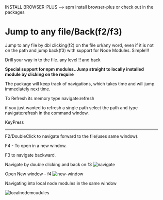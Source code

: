 INSTALL  BROWSER-PLUS --> apm install browser-plus or check out in the packages

# Jump to any file/Back(f2/f3)

Jump to any file by dbl clicking(f2) on the file url/any word, even if it is not on the path and jump back(f3) with support for Node Modules. Simple!!!

Drill your way in to the file..any level !! and back

**Special support for npm modules..Jump straight to locally installed module by clicking on the require**

The package will keep track of navigations, which takes time and will jump immediately next time.

To Refresh its memory type navigate:refresh

if you just wanted to refresh a single path select the path and type navigate:refresh in the command window.


KeyPress
________

F2/DoubleClick to navigate forward to the file(uses same window).

F4 - To open in a new window.

F3 to navigate backward.

Navigate by double clicking and back on f3
![navigate](https://github.com/skandasoft/navigate/blob/master/navigate.gif?raw=true)

Open New window - f4
![new-window](https://github.com/skandasoft/navigate/blob/master/open-new-window.gif?raw=true)

Navigating into local node modules in the same window

![localnodemoudules](https://github.com/skandasoft/navigate/blob/master/nodemodules.gif?raw=true)
